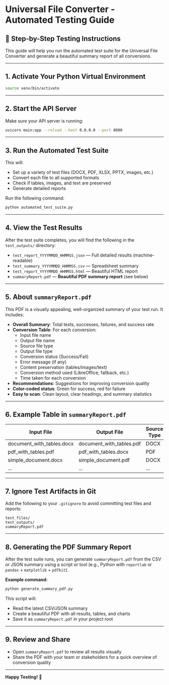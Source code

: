 # Universal File Converter - Automated Testing Guide

## 🚀 Step-by-Step Testing Instructions

This guide will help you run the automated test suite for the Universal File Converter and generate a beautiful summary report of all conversions.

---

## 1. **Activate Your Python Virtual Environment**

```bash
source venv/bin/activate
```

---

## 2. **Start the API Server**

Make sure your API server is running:

```bash
uvicorn main:app --reload --host 0.0.0.0 --port 8000
```

---

## 3. **Run the Automated Test Suite**

This will:
- Set up a variety of test files (DOCX, PDF, XLSX, PPTX, images, etc.)
- Convert each file to all supported formats
- Check if tables, images, and text are preserved
- Generate detailed reports

Run the following command:

```bash
python automated_test_suite.py
```

---

## 4. **View the Test Results**

After the test suite completes, you will find the following in the `test_outputs/` directory:

- `test_report_YYYYMMDD_HHMMSS.json` — Full detailed results (machine-readable)
- `test_summary_YYYYMMDD_HHMMSS.csv` — Spreadsheet summary
- `test_report_YYYYMMDD_HHMMSS.html` — Beautiful HTML report
- `summaryReport.pdf` — **Beautiful PDF summary report** (see below)

---

## 5. **About `summaryReport.pdf`**

This PDF is a visually appealing, well-organized summary of your test run. It includes:

- **Overall Summary**: Total tests, successes, failures, and success rate
- **Conversion Table**: For each conversion:
    - Input file name
    - Output file name
    - Source file type
    - Output file type
    - Conversion status (Success/Fail)
    - Error message (if any)
    - Content preservation (tables/images/text)
    - Conversion method used (LibreOffice, fallback, etc.)
    - Time taken for each conversion
- **Recommendations**: Suggestions for improving conversion quality
- **Color-coded status**: Green for success, red for failure
- **Easy to scan**: Clean layout, clear headings, and summary statistics

---

## 6. **Example Table in `summaryReport.pdf`**

| Input File                | Output File                        | Source Type | Output Type | Status   | Method      | Content Preserved | Error/Warning |
|--------------------------|-------------------------------------|-------------|-------------|----------|-------------|------------------|--------------|
| document_with_tables.docx | document_with_tables.pdf            | DOCX        | PDF         | Success  | libreoffice | Yes              |              |
| pdf_with_tables.pdf      | pdf_with_tables.docx                | PDF         | DOCX        | Success  | fallback    | Yes              |              |
| simple_document.docx     | simple_document.pdf                 | DOCX        | PDF         | Success  | libreoffice | Yes              |              |
| ...                      | ...                                 | ...         | ...         | ...      | ...         | ...              | ...          |

---

## 7. **Ignore Test Artifacts in Git**

Add the following to your `.gitignore` to avoid committing test files and reports:

```
test_files/
test_outputs/
summaryReport.pdf
```

---

## 8. **Generating the PDF Summary Report**

After the test suite runs, you can generate `summaryReport.pdf` from the CSV or JSON summary using a script or tool (e.g., Python with `reportlab` or `pandas` + `matplotlib` + `pdfkit`).

**Example command:**
```bash
python generate_summary_pdf.py
```

This script will:
- Read the latest CSV/JSON summary
- Create a beautiful PDF with all results, tables, and charts
- Save it as `summaryReport.pdf` in your project root

---

## 9. **Review and Share**

- Open `summaryReport.pdf` to review all results visually
- Share the PDF with your team or stakeholders for a quick overview of conversion quality

---

**Happy Testing!** 🎉 